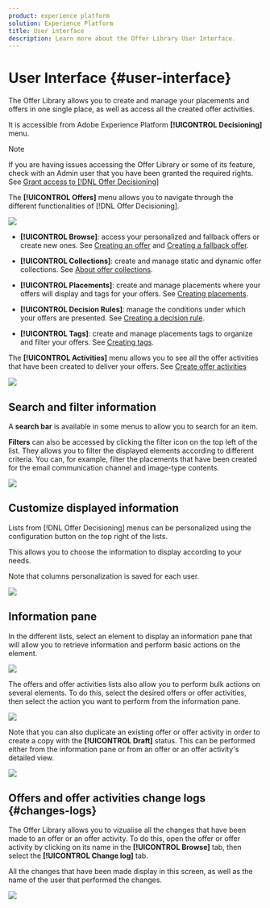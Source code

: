 ```yaml
---
product: experience platform
solution: Experience Platform
title: User interface
description: Learn more about the Offer Library User Interface.
---
```


# User Interface {#user-interface}

The Offer Library allows you to create and manage your placements and offers in one single place, as well as access all the created offer activities.

It is accessible from Adobe Experience Platform **[!UICONTROL Decisioning]** menu.

>[!NOTE]
>
>If you are having issues accessing the Offer Library or some of its feature, check with an Admin user that you have been granted the required rights. See [Grant access to [!DNL Offer Decisioning]](../get-started/granting-access-to-offer-decisioning.md)

The **[!UICONTROL Offers]** menu allows you to navigate through the different functionalities of [!DNL Offer Decisioning]. 

![](../assets/offers_menu.png)

* **[!UICONTROL Browse]**: access your personalized and fallback offers or create new ones. See [Creating an offer](../offer-library/creating-personalized-offers.md) and [Creating a fallback offer](../offer-library/creating-fallback-offers.md).

* **[!UICONTROL Collections]**: create and manage static and dynamic offer collections. See [About offer collections](../offer-library/creating-collections.md).

* **[!UICONTROL Placements]**: create and manage placements where your offers will display and tags for your offers. See [Creating placements](../offer-library/creating-placements.md).

* **[!UICONTROL Decision Rules]**: manage the conditions under which your offers are presented. See [Creating a decision rule](../offer-library/creating-decision-rules.md).

* **[!UICONTROL Tags]**: create and manage placements tags to organize and filter your offers. See [Creating tags](../offer-library/creating-tags.md).

The **[!UICONTROL Activities]** menu allows you to see all the offer activities that have been created to deliver your offers. See [Create offer activities](../create-offer-activities.md)

![](../assets/offer_activities.png)

## Search and filter information

A **search bar** is available in some menus to allow you to search for an item.

**Filters** can also be accessed by clicking the filter icon on the top left of the list. They allows you to filter the displayed elements according to different criteria. You can, for example, filter the placements that have been created for the email communication channel and image-type contents.

![](../assets/filters.png)

## Customize displayed information

Lists from [!DNL Offer Decisioning] menus can be personalized using the configuration button on the top right of the lists.

This allows you to choose the information to display according to your needs.

Note that columns personalization is saved for each user.

![](../assets/columns.png)

## Information pane

In the different lists, select an element to display an information pane that will allow you to retrieve information and perform basic actions on the element. 

![](../assets/information-pane.png)

The offers and offer activities lists also allow you to perform bulk actions on several elements. To do this, select the desired offers or offer activities, then select the action you want to perform from the information pane. 

![](../assets/bulk-actions.png)

Note that you can also duplicate an existing offer or offer activity in order to create a copy with the **[!UICONTROL Draft]** status. This can be performed either from the information pane or from an offer or an offer activity's detailed view.

![](../assets/duplicate-offer.png)

## Offers and offer activities change logs {#changes-logs}

The Offer Library allows you to vizualise all the changes that have been made to an offer or an offer activity. To do this, open the offer or offer activity by clicking on its name in the **[!UICONTROL Browse]** tab, then select the **[!UICONTROL Change log]** tab.

All the changes that have been made display in this screen, as well as the name of the user that performed the changes.

![](../assets/change-logs.png)
